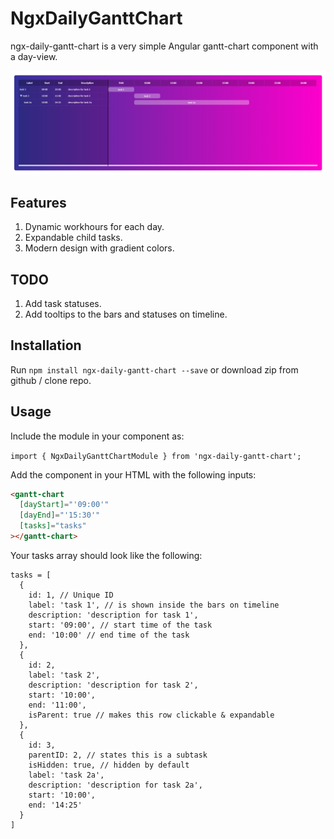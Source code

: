 # NgxDailyGanttChart

ngx-daily-gantt-chart is a very simple Angular gantt-chart component with a day-view.

![ngx-daily-gantt-chart screenshot](images/ss.png)

## Features

1. Dynamic workhours for each day.
2. Expandable child tasks.
3. Modern design with gradient colors.

## TODO

1. Add task statuses.
2. Add tooltips to the bars and statuses on timeline.

## Installation

Run `npm install ngx-daily-gantt-chart --save` or download zip from github / clone repo.

## Usage

Include the module in your component as:

`import { NgxDailyGanttChartModule } from 'ngx-daily-gantt-chart';`

Add the component in your HTML with the following inputs:

```HTML
<gantt-chart
  [dayStart]="'09:00'"
  [dayEnd]="'15:30'"
  [tasks]="tasks"
></gantt-chart>
```

Your tasks array should look like the following:

```TS
tasks = [
  {
    id: 1, // Unique ID
    label: 'task 1', // is shown inside the bars on timeline
    description: 'description for task 1',
    start: '09:00', // start time of the task
    end: '10:00' // end time of the task
  },
  {
    id: 2,
    label: 'task 2',
    description: 'description for task 2',
    start: '10:00',
    end: '11:00',
    isParent: true // makes this row clickable & expandable
  },
  {
    id: 3,
    parentID: 2, // states this is a subtask
    isHidden: true, // hidden by default
    label: 'task 2a',
    description: 'description for task 2a',
    start: '10:00',
    end: '14:25'
  }
]
```
